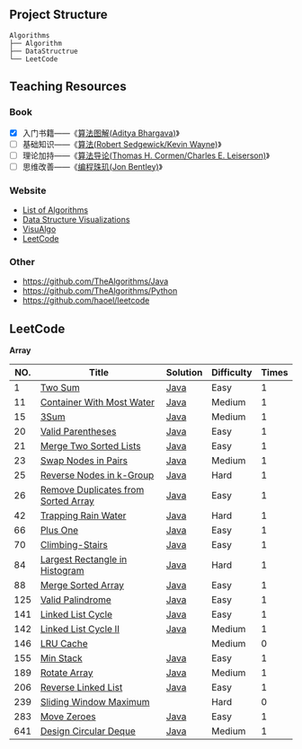 ## Project Structure

```
Algorithms
├── Algorithm
├── DataStructrue
└── LeetCode
```

##  Teaching Resources

### Book

- [x] 入门书籍——《[算法图解(Aditya Bhargava)](https://book.douban.com/subject/26979890/)》
- [ ] 基础知识——《[算法(Robert Sedgewick/Kevin Wayne)](https://book.douban.com/subject/10432347/)》
- [ ] 理论加持——《[算法导论(Thomas H. Cormen/Charles E. Leiserson)](https://book.douban.com/subject/20432061/)》
- [ ] 思维改善——《[编程珠玑(Jon Bentley)](https://book.douban.com/subject/3227098/)》

### Website

* [List of Algorithms](https://www.wikiwand.com/en/List_of_algorithms)
* [Data Structure Visualizations](https://www.cs.usfca.edu/~galles/visualization/Algorithms.html)
* [VisuAlgo](https://visualgo.net/en)
* [LeetCode](https://leetcode-cn.com/)

### Other

* https://github.com/TheAlgorithms/Java
* https://github.com/TheAlgorithms/Python
* https://github.com/haoel/leetcode

## LeetCode

**Array**

| NO.  | Title                                                        | Solution                                         | Difficulty | Times |
| ---- | ------------------------------------------------------------ | ------------------------------------------------ | ---------- | ----- |
| 1    | [Two Sum](https://leetcode-cn.com/problems/two-sum/)         | [Java](./LeetCode/hashmap/TwoSum.java)           | Easy       | 1     |
| 11   | [Container With Most Water](https://leetcode-cn.com/problems/container-with-most-water/) | [Java](./LeetCode/array/MostWater.java)          | Medium     | 1     |
| 15   | [3Sum](https://leetcode-cn.com/problems/3sum/)               | [Java](./LeetCode/array/ThreeSum.java)           | Medium     | 1     |
| 20   | [Valid Parentheses](https://leetcode-cn.com/problems/valid-parentheses/) | [Java](./LeetCode/stack/ValidParentheses.java)   | Easy       | 1     |
| 21   | [Merge Two Sorted Lists](https://leetcode-cn.com/problems/merge-two-sorted-lists/) | [Java](./LeetCode/list/MergeTwoSortedLists.java) | Easy       | 1     |
| 23   | [Swap Nodes in Pairs](https://leetcode-cn.com/problems/swap-nodes-in-pairs/) | [Java](./LeetCode/list/SwapNodes.java)           | Medium     | 1     |
| 25   | [Reverse Nodes in k-Group](https://leetcode-cn.com/problems/reverse-nodes-in-k-group/) | [Java](./LeetCode/list/ReverseNodesKGroup.java)  | Hard       | 1     |
| 26   | [Remove Duplicates from Sorted Array](https://leetcode-cn.com/problems/remove-duplicates-from-sorted-array/) | [Java](./LeetCode/array/RemoveDuplicates.java)   | Easy       | 1     |
| 42   | [Trapping Rain Water](https://leetcode-cn.com/problems/trapping-rain-water/) | [Java](./LeetCode/stack/TrappingRainWater.java)  | Hard       | 1     |
| 66   | [Plus One](https://leetcode-cn.com/problems/plus-one/)       | [Java](./LeetCode/array/PlusOne.java)            | Easy       | 1     |
| 70   | [Climbing-Stairs](https://leetcode-cn.com/problems/climbing-stairs/) | [Java](./LeetCode/array/ClimbingStairs.java)     | Easy       | 1     |
| 84   | [Largest Rectangle in Histogram](https://leetcode-cn.com/problems/largest-rectangle-in-histogram/) | [Java](./LeetCode/stack/LargestRectangle.java)   | Hard       | 1     |
| 88   | [Merge Sorted Array](https://leetcode-cn.com/problems/merge-sorted-array/) | [Java](./LeetCode/array/MergeSortedArray.java)   | Easy       | 1     |
| 125  | [Valid Palindrome](https://leetcode-cn.com/problems/valid-palindrome/) | [Java](./LeetCode/string/ValidPalindrome.java)   | Easy       | 1     |
| 141  | [Linked List Cycle](https://leetcode-cn.com/problems/linked-list-cycle/) | [Java](./LeetCode/list/LinkedListCycle.java)     | Easy       | 1     |
| 142  | [Linked List Cycle II](https://leetcode-cn.com/problems/linked-list-cycle-ii/) | [Java](./LeetCode/list/LinkedListCycleTwo.java)  | Medium     | 1     |
| 146  | [LRU Cache](https://leetcode-cn.com/problems/lru-cache/)     |                                                  | Medium     | 0     |
| 155  | [Min Stack](https://leetcode-cn.com/problems/min-stack/)     | [Java](./LeetCode/stack/MinStack.java)           | Easy       | 1     |
| 189  | [Rotate Array](https://leetcode-cn.com/problems/rotate-array/) | [Java](./LeetCode/array/RotateArray.java)        | Medium     | 1     |
| 206  | [Reverse Linked List](https://leetcode-cn.com/problems/reverse-linked-list/) | [Java](./LeetCode/list/ReverseLinkedList.java)   | Easy       | 1     |
| 239  | [Sliding Window Maximum](https://leetcode-cn.com/problems/sliding-window-maximum/) |                                                  | Hard       | 0     |
| 283  | [Move Zeroes](https://leetcode-cn.com/problems/move-zeroes/) | [Java](./LeetCode/array/MoveZeroes.java)         | Easy       | 1     |
| 641  | [Design Circular Deque](https://leetcode-cn.com/problems/design-circular-deque/) | [Java](./LeetCode/queue/MyCircularDeque.java)    | Medium     | 1     |